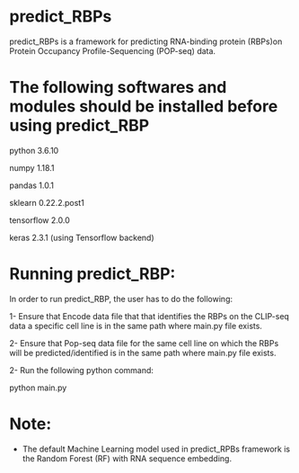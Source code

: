 # predict_RBPs
predict_RBPs is a framework for predicting RNA-binding protein (RBPs)on Protein Occupancy Profile-Sequencing (POP-seq) data.  

# The following softwares and modules should be installed before using predict_RBP

python 3.6.10

numpy 1.18.1

pandas 1.0.1

sklearn 0.22.2.post1

tensorflow 2.0.0

keras 2.3.1 (using Tensorflow backend)

# Running  predict_RBP:

In order to run  predict_RBP, the user has to do the following:

1- Ensure that Encode data file that that identifies the RBPs on the CLIP-seq data a specific cell line is in the same path where  main.py file exists.

2- Ensure that Pop-seq data file for the same cell line on which the RBPs will be predicted/identified  is in the same path where  main.py file exists.

2- Run the following python command:

python main.py 

# Note:
- The default Machine Learning model used in predict_RPBs framework is the Random Forest (RF) with RNA sequence embedding.
